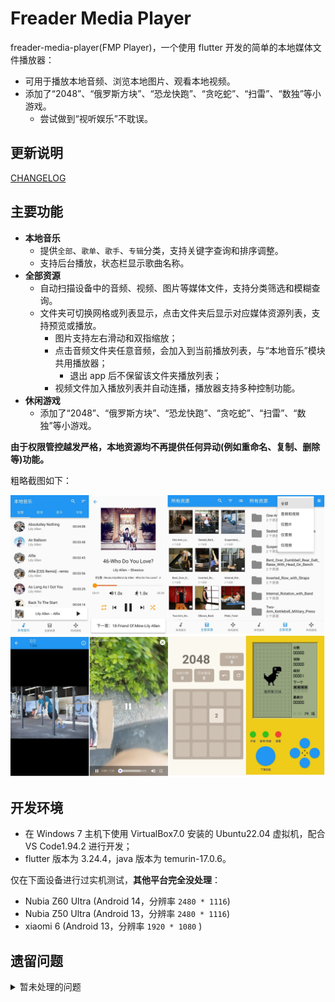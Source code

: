 # Freader Media Player

freader-media-player(FMP Player)，一个使用 flutter 开发的简单的本地媒体文件播放器：

- 可用于播放本地音频、浏览本地图片、观看本地视频。
- 添加了“2048”、“俄罗斯方块”、“恐龙快跑”、“贪吃蛇”、“扫雷”、“数独”等小游戏。
  - 尝试做到“视听娱乐”不耽误。

## 更新说明

[CHANGELOG](CHANGELOG.md)

## 主要功能

- **本地音乐**
  - 提供`全部`、`歌单`、`歌手`、`专辑`分类，支持关键字查询和排序调整。
  - 支持后台播放，状态栏显示歌曲名称。
- **全部资源**
  - 自动扫描设备中的音频、视频、图片等媒体文件，支持分类筛选和模糊查询。
  - 文件夹可切换网格或列表显示，点击文件夹后显示对应媒体资源列表，支持预览或播放。
    - 图片支持左右滑动和双指缩放；
    - 点击音频文件夹任意音频，会加入到当前播放列表，与“本地音乐”模块共用播放器；
      - 退出 app 后不保留该文件夹播放列表；
    - 视频文件加入播放列表并自动连播，播放器支持多种控制功能。
- **休闲游戏**
  - 添加了“2048”、“俄罗斯方块”、“恐龙快跑”、“贪吃蛇”、“扫雷”、“数独”等小游戏。

**由于权限管控越发严格，本地资源均不再提供任何异动(例如重命名、复制、删除等)功能。**

粗略截图如下：

![screenshot_fmp](_screenshots/screenshot_fmp.jpg)

## 开发环境

- 在 Windows 7 主机下使用 VirtualBox7.0 安装的 Ubuntu22.04 虚拟机，配合 VS Code1.94.2 进行开发；
- flutter 版本为 3.24.4，java 版本为 temurin-17.0.6。

仅在下面设备进行过实机测试，**其他平台完全没处理**：

- Nubia Z60 Ultra (Android 14，分辨率 `2480 * 1116`)
- Nubia Z50 Ultra (Android 13，分辨率 `2480 * 1116`)
- xiaomi 6 (Android 13，分辨率 `1920 * 1080` )

## 遗留问题

<details><summary>暂未处理的问题</summary>

### **2024-02-19**

- 使用的组件相关
  1. on_audio_query: ^2.9.0
     - 从 2.7.0 版本开始使用，插件的修改歌单名称 `renamePlaylist()` 方法报错，堆栈溢出，暂时无解
     - `queryPlaylists()` 中的音频 id 与原始音频 id 不一致，无法直接获取原始音频的图片等信息
       - 目前是通过音频名称查询得到该音频原始信息，再使用其图片。
     - `queryWithFilters()` 接口 查询 playlist 的时候有 bug，没有 `numOfSongs` 属性。所以转为 PlaylistModel 会报错。
       - 目前是转为 map，取得`_id`属性，再使用 queryAudiosFrom 从 playlist 中查询拥有的音频数量，再手动构建`num_of_songs`属性，然后再转为 PlaylistModel 类型。
  2. photo_manager: ^3.0.0-dev.5
     - 在配合[photo_view](https://pub.dev/packages/photo_view)使用时，`PhotoViewGallery.builder()`的`PhotoViewGalleryPageOptions()`的 `imageProvider`属性需要是`ImageProvider`类型，但 photo_manager 取得的文件资源 AssetEntity 的 file 属性是一个 `Future<File?>`。
     - 在使用`PhotoManager.getAssetPathList()`条件查询时，如果`filterOption`参数直接使用它的高级查询 AdvancedCustomFilter/CustomFilter ，那么同时设定`type`参数不会生效。
  3. photo_manager 和 flick_video_player/video_player
     - 如果视频是 Windows7 系统自动的那个范例视频`野生生物.wmv`(Wildlife.wmv)，不仅无法生成缩略图，也无法播放。
       - photo_manager 能识别出来是个视频，但是无法解析任何相关信息
       - video_player 无法识别，所以不能播放。
       - 但是，这两个插件会报一大堆错误，然后你无法处理
  4. 我是最近才知道 flutter_riverpod，所以和 provider 同时存在了两个状态管理组件，推荐统一为前者，但先就这样。
- 能力水平相关：
  1. 本地音乐中`音频列表`长按后显示`加入歌单`、`查看信息`等按钮，但其实长按后每次点击都重新渲染了列表组件。
  2. 理论上“本地音乐”在每一首歌播放前都会记录当前的歌单和音乐，但是首次或者前几次使用此 app 时，无法正确记录该值。多几次就正常了。
     - 因为不是很影响使用，虽然不明白为什么，也没有去处理。
  3. 在手机升级到 Android14 后，`flutter run -v`启动卡在 Waiting for VM Service port to be available...，就无法热加载或其他操作，原因不明。
- 以及其他使用 flutter 经验不足或能力不足的各种问题。

</details>
